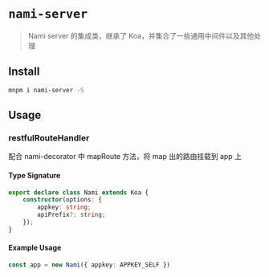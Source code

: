 # `nami-server`

> Nami server 的集成类，继承了 Koa，并集合了一些通用中间件以及其他处理

## Install

```bash
mnpm i nami-server -S
```

## Usage

### restfulRouteHandler

配合 nami-decorator 中 mapRoute 方法，将 map 出的路由挂载到 app 上

#### Type Signature

```ts
export declare class Nami extends Koa {
    constructor(options: {
        appkey: string;
        apiPrefix?: string;
    });
}
```

#### Example Usage

```ts
const app = new Nami({ appkey: APPKEY_SELF })
```
